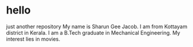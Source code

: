 # hello
just another repository
My name is Sharun Gee Jacob. I am from Kottayam district in Kerala. I am a B.Tech graduate in Mechanical Engineering. My interest lies in movies.
